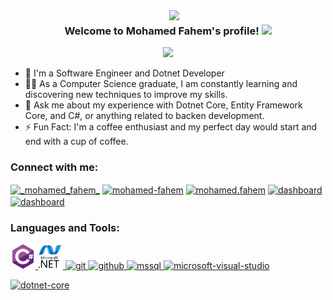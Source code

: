 
<img width="250" align="right" src="https://c.tenor.com/_DOBjnGspYAAAAAM/code-coding.gif">

<h3 align="center">
  Welcome to Mohamed Fahem's profile!
  <img src="https://media.giphy.com/media/hvRJCLFzcasrR4ia7z/giphy.gif" width="28">
</h3>

<!-- Typing SVG by DenverCoder1 - https://github.com/DenverCoder1/readme-typing-svg -->
<p align="center">
  <a href="https://github.com/DenverCoder1/readme-typing-svg"><img src="https://readme-typing-svg.herokuapp.com/?lines=Dotnet%20developer;Always%20learning%20new%20things&font=Fira%20Code&center=true&width=440&height=45&color=f75c7e&vCenter=true&size=22"></a>
</p> 

- 🏢 I'm a Software Engineer and Dotnet Developer 
- 👨‍💻 As a Computer Science graduate, I am constantly learning and discovering new techniques to improve my skills.
- 💬 Ask me about my experience with Dotnet Core, Entity Framework Core, and C#, or anything related to backen development.
- ⚡ Fun Fact: I'm a coffee enthusiast and my perfect day would start and end with a cup of coffee.



<h3 align="left">Connect with me:</h3>
<p align="left">
<a href="https://twitter.com/_mohamed_fahem_" target="blank"><img align="center" src="https://raw.githubusercontent.com/rahuldkjain/github-profile-readme-generator/master/src/images/icons/Social/twitter.svg" alt="_mohamed_fahem_" height="30" width="40" /></a>
<a href="https://linkedin.com/in/mohamed-fahem-0451b3253" target="blank"><img align="center" src="https://raw.githubusercontent.com/rahuldkjain/github-profile-readme-generator/master/src/images/icons/Social/linked-in-alt.svg" alt="mohamed-fahem" height="30" width="40" /></a>
<a href="https://fb.com/mohamed.fahem.1865" target="blank"><img align="center" src="https://raw.githubusercontent.com/rahuldkjain/github-profile-readme-generator/master/src/images/icons/Social/facebook.svg" alt="mohamed.fahem" height="30" width="40" /></a>
  <a href="https://www.hackerrank.com/mohamedfahem008" target="blank"><img align="center" src="https://raw.githubusercontent.com/rahuldkjain/github-profile-readme-generator/master/src/images/icons/Social/hackerrank.svg" alt="dashboard" height="30" width="40" /></a>
<a href="https://t.me/mohamedfahem08" target="blank"><img align="center" src="https://cdn4.iconfinder.com/data/icons/logos-and-brands/512/335_Telegram_logo-1024.png" alt="dashboard" height="30" width="40" /></a>
  
  
  
</p>




<h3 align="left">Languages and Tools:</h3>
<p align="left"> 
<a href="https://www.w3schools.com/cs/" target="_blank" rel="noreferrer"> <img src="https://raw.githubusercontent.com/devicons/devicon/master/icons/csharp/csharp-original.svg" alt="csharp" width="40" height="40"/> </a> 
<a href="https://dotnet.microsoft.com/" target="_blank" rel="noreferrer"> <img src="https://raw.githubusercontent.com/devicons/devicon/master/icons/dot-net/dot-net-original-wordmark.svg" alt="dotnet" width="40" height="40"/> </a> 
<a href="https://git-scm.com/" target="_blank" rel="noreferrer"> <img src="https://www.vectorlogo.zone/logos/git-scm/git-scm-icon.svg" alt="git" width="40" height="40"/> 
<a href="https://github-scm.com/" target="_blank" rel="noreferrer"> <img src="https://www.vectorlogo.zone/logos/github/github-tile.svg" alt="github" width="40" height="40"/> </a> 
<a href="https://www.microsoft.com/en-us/sql-server" target="_blank" rel="noreferrer"> <img src="https://www.svgrepo.com/show/303229/microsoft-sql-server-logo.svg" alt="mssql" width="40" height="40"/> </a>
<a href="https://git-scm.com/" target="_blank" rel="noreferrer"> <img src="https://seeklogo.com/images/M/microsoft-visual-studio-logo-9E65CA55F8-seeklogo.com.png" alt="microsoft-visual-studio" width="40" height="40"/>


<a href="https://git-scm.com/" target="_blank" rel="noreferrer"> <img src="https://th.bing.com/th/id/R.ef346836eee7ef54c7b0c1d69b1863b3?rik=NrY4jTxj8USmOQ&riu=http%3a%2f%2fwww.howcsharp.com%2fimg%2f0%2f53%2flanguage-integrated-query-linq-300x263.jpg&ehk=vSHikIoJiY9hgkcbNfdCITOZsq16hbYEU7ULlGN4qy0%3d&risl=&pid=ImgRaw&r=0" alt="dotnet-core" width="40" height="40"/>
</p>










